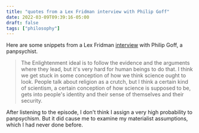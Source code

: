 ```yaml
---
title: "quotes from a Lex Fridman interview with Philip Goff"
date: 2022-03-09T09:39:16-05:00
draft: false
tags: ["philosophy"]
---
```


Here are some snippets from a Lex Fridman [interview](https://lexfridman.com/philip-goff/) with Philip Goff, a panpsychist.

> The Enlightenment ideal is to follow the evidence and the arguments where they lead, but it's very hard for human beings to do that. I think we get stuck in some conception of how we think science ought to look. People talk about religion as a crutch, but I think a certain kind of scientism, a certain conception of how science is supposed to be, gets into people's identity and their sense of themselves and their security.

After listening to the episode, I don't think I assign a very high probability to panpsychism. But it did cause me to examine my materialist assumptions, which I had never done before.
